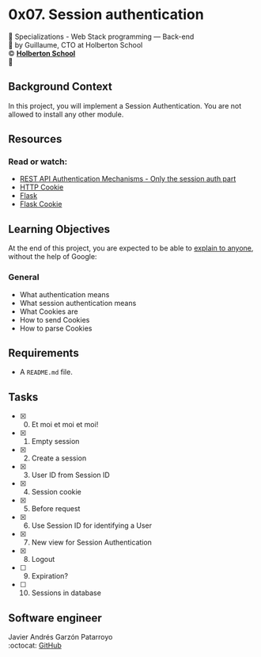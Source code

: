 # 0x07. Session authentication
:open_file_folder: Specializations - Web Stack programming ― Back-end  
:bust_in_silhouette: by Guillaume, CTO at Holberton School  
:copyright: **[Holberton School](https://www.holbertonschool.com/)**  
:bookmark:

## Background Context
In this project, you will implement a Session Authentication. You are not allowed to install any other module.

## Resources
### Read or watch:
* [REST API Authentication Mechanisms - Only the session auth part](https://www.youtube.com/watch?v=501dpx2IjGY)
* [HTTP Cookie](https://developer.mozilla.org/en-US/docs/Web/HTTP/Headers/Cookie)
* [Flask](https://palletsprojects.com/p/flask/)
* [Flask Cookie](https://flask.palletsprojects.com/en/1.1.x/quickstart/#cookies)

## Learning Objectives
At the end of this project, you are expected to be able to [explain to anyone](https://fs.blog/2012/04/feynman-technique/), without the help of Google:
### General
* What authentication means
* What session authentication means
* What Cookies are
* How to send Cookies
* How to parse Cookies

## Requirements
* A ```README.md``` file.

## Tasks
* [x] 0. Et moi et moi et moi!
* [x] 1. Empty session
* [x] 2. Create a session
* [x] 3. User ID from Session ID
* [x] 4. Session cookie
* [x] 5. Before request
* [x] 6. Use Session ID for identifying a User
* [x] 7. New view for Session Authentication
* [x] 8. Logout
* [ ] 9. Expiration?
* [ ] 10. Sessions in database

## Software engineer
Javier Andrés Garzón Patarroyo  
:octocat: [GitHub](https://github.com/yassine-hamadou/)
